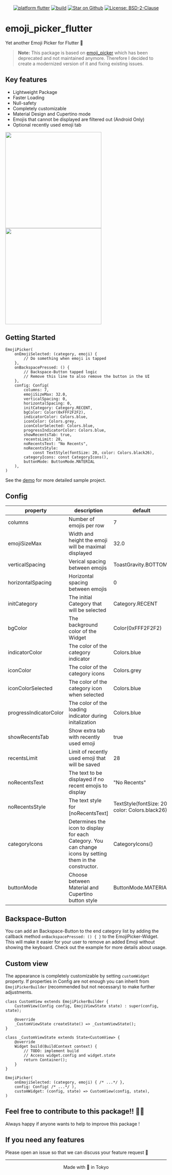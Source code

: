 <p align="center">
<a href="https://github.com/fintasys"><img src="https://img.shields.io/badge/platform-flutter-blue.svg" alt="platform flutter"></a>
<a href="https://github.com/fintasys/emoji_picker_flutter/actions"><img src="https://github.com/fintasys/emoji_picker_flutter/workflows/emoji_picker_flutter/badge.svg" alt="build"></a>
<a href="https://github.com/fintasys/emoji_picker_flutter"><img src="https://img.shields.io/github/stars/fintasys/emoji_picker_flutter.svg?style=flat&logo=github&colorB=deeppink&label=stars" alt="Star on Github"></a>
<a href="https://opensource.org/licenses/BSD-2-Clause"><img src="https://img.shields.io/badge/License-BSD%202--Clause-orange.svg" alt="License: BSD-2-Clause"></a>
</p>

# emoji_picker_flutter

Yet another Emoji Picker for Flutter 🤩

  > **Note:** This package is based on [emoji_picker](https://pub.dev/packages/emoji_picker) which has been deprecated and not maintained anymore. Therefore I decided to create a modernized version of it and fixing existing issues.

## Key features
- Lightweight Package
- Faster Loading
- Null-safety
- Completely customizable
- Material Design and Cupertino mode
- Emojis that cannot be displayed are filtered out (Android Only)
- Optional recently used emoji tab

<img src="https://raw.githubusercontent.com/Fintasys/emoji_picker_flutter/master/screenshot/screenshot.png" width="300"> <img src="https://raw.githubusercontent.com/Fintasys/emoji_picker_flutter/master/screenshot/screenshot2.png" width="300">

## Getting Started

```
EmojiPicker(
    onEmojiSelected: (category, emoji) {
        // Do something when emoji is tapped
    },
    onBackspacePressed: () {
        // Backspace-Button tapped logic
        // Remove this line to also remove the button in the UI
    },
    config: Config(
        columns: 7,
        emojiSizeMax: 32.0,
        verticalSpacing: 0,
        horizontalSpacing: 0,
        initCategory: Category.RECENT,
        bgColor: Color(0xFFF2F2F2),
        indicatorColor: Colors.blue,
        iconColor: Colors.grey,
        iconColorSelected: Colors.blue,
        progressIndicatorColor: Colors.blue,
        showRecentsTab: true,
        recentsLimit: 28,
        noRecentsText: "No Recents",
        noRecentsStyle:
            const TextStyle(fontSize: 20, color: Colors.black26),
        categoryIcons: const CategoryIcons(),
        buttonMode: ButtonMode.MATERIAL
    ),
)
```
See the [demo](https://github.com/Fintasys/emoji_picker_flutter/blob/master/example/lib/main.dart) for more detailed sample project.
  
## Config

| property        | description                                                        | default    |
| --------------- | ------------------------------------------------------------------ |------------|
| columns             | Number of emojis per row                                       |7    |
| emojiSizeMax     | Width and height the emoji will be maximal displayed                 |32.0  |
| verticalSpacing         | Verical spacing between emojis | ToastGravity.BOTTOM    |
| horizontalSpacing | Horizontal spacing between emojis                                                 | 0     |
| initCategory         | The initial Category that will be selected                                                         |Category.RECENT   |
| bgColor       | The background color of the Widget                                                       |Color(0xFFF2F2F2)    |
| indicatorColor        | The color of the category indicator                                                       | Colors.blue      |
| iconColor    | The color of the category icons                                                       | Colors.grey      |
| iconColorSelected      | The color of the category icon when selected                                                 | Colors.blue |
| progressIndicatorColor     | The color of the loading indicator during initalization                                | Colors.blue     |
| showRecentsTab     | Show extra tab with recently used emoji                                | true     |
| recentsLimit     | Limit of recently used emoji that will be saved                                | 28     |
| noRecentsText     | The text to be displayed if no recent emojis to display                                | "No Recents"     |
| noRecentsStyle     | The text style for [noRecentsText]                                | TextStyle(fontSize:  20, color:  Colors.black26)     |
| categoryIcons     | Determines the icon to display for each Category. You can change icons by setting them in the constructor.                               | CategoryIcons()     |
| buttonMode     | Choose between Material and Cupertino button style                                | ButtonMode.MATERIAL     |

## Backspace-Button
You can add an Backspace-Button to the end category list by adding the callback method `onBackspacePressed: () { }` to the EmojiPicker-Widget. This will make it easier for your user to remove an added Emoji without showing the keyboard. Check out the example for more details about usage.

## Custom view
The appearance is completely customizable by setting `customWidget` property. If properties in Config are not enough you can inherit from `EmojiPickerBuilder` (recommended but not necessary) to make further adjustments. 
```
class CustomView extends EmojiPickerBuilder {
    CustomView(Config config, EmojiViewState state) : super(config, state);

    @override
    _CustomViewState createState() => _CustomViewState();
}

class _CustomViewState extends State<CustomView> {
    @override
    Widget build(BuildContext context) {
        // TODO: implement build
        // Access widget.config and widget.state
        return Container();
    }
}

EmojiPicker(
    onEmojiSelected: (category, emoji) { /* ...*/ },
    config: Config( /* ...*/ ),
    customWidget: (config, state) => CustomView(config, state),
)
```
## Feel free to contribute to this package!! 🙇‍♂️
Always happy if anyone wants to help to improve this package !

## If you need any features 
Please open an issue so that we can discuss your feature request 🙏
___
<center>Made with 💙 in Tokyo</center>
